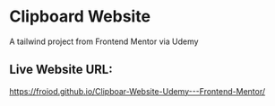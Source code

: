 # Clipboard Website

A tailwind project from Frontend Mentor via Udemy

## Live Website URL:
https://froiod.github.io/Clipboar-Website-Udemy---Frontend-Mentor/